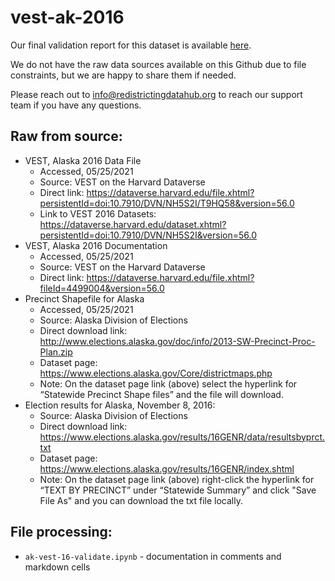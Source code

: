 # vest-ak-2016

Our final validation report for this dataset is available [here](https://redistrictingdatahub.org/dataset/vest-2016-alaska-precinct-and-election-results/).

We do not have the raw data sources available on this Github due to file constraints, but we are happy to share them if needed.

Please reach out to info@redistrictingdatahub.org to reach our support team if you have any questions.

## Raw from source:

- VEST, Alaska 2016 Data File
    - Accessed, 05/25/2021
    - Source: VEST on the Harvard Dataverse
    - Direct link:
https://dataverse.harvard.edu/file.xhtml?persistentId=doi:10.7910/DVN/NH5S2I/T9HQ58&version=56.0
    - Link to VEST 2016 Datasets:
https://dataverse.harvard.edu/dataset.xhtml?persistentId=doi:10.7910/DVN/NH5S2I&version=56.0
- VEST, Alaska 2016 Documentation
    - Accessed, 05/25/2021
    - Source: VEST on the Harvard Dataverse
    - Direct link:
https://dataverse.harvard.edu/file.xhtml?fileId=4499004&version=56.0
- Precinct Shapefile for Alaska
    - Accessed, 05/25/2021
    - Source: Alaska Division of Elections
    - Direct download link:
http://www.elections.alaska.gov/doc/info/2013-SW-Precinct-Proc-Plan.zip
    - Dataset page: https://www.elections.alaska.gov/Core/districtmaps.php
    - Note: On the dataset page link (above) select the hyperlink for “Statewide
Precinct Shape files” and the file will download.
- Election results for Alaska, November 8, 2016:
    - Source: Alaska Division of Elections
    - Direct download link:
https://www.elections.alaska.gov/results/16GENR/data/resultsbyprct.txt
    - Dataset page: https://www.elections.alaska.gov/results/16GENR/index.shtml
    - Note: On the dataset page link (above) right-click the hyperlink for “TEXT BY
PRECINCT” under “Statewide Summary” and click "Save File As" and you can download the txt file locally.

## File processing: 

- `ak-vest-16-validate.ipynb` - documentation in comments and markdown cells
